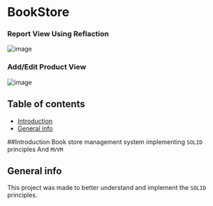 # BookStore

### Report View Using Reflaction
![image](https://user-images.githubusercontent.com/88895210/149841574-8bb8ecb3-02ec-47fb-937d-5a675a68b0f2.png)

### Add/Edit Product View
![image](https://user-images.githubusercontent.com/88895210/149841695-e6feadfd-ca2b-495e-b721-ae16153f87e2.png)

## Table of contents
* [Introduction](#introduction)
* [General info](#general-info)

##Introduction
Book store management system implementing `SOLID` principles And `MVVM` 


## General info
This project was made to better understand and implement the `SOLID` principles.

